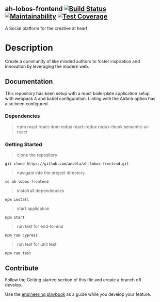 ## ah-lobos-frontend [![Build Status](https://travis-ci.com/andela/ah-lobos-frontend.svg?branch=develop)](https://travis-ci.com/andela/ah-lobos-frontend) [![Maintainability](https://api.codeclimate.com/v1/badges/2be87cd7dd91c6183243/maintainability)](https://codeclimate.com/github/andela/ah-lobos-frontend/maintainability) [![Test Coverage](https://api.codeclimate.com/v1/badges/2be87cd7dd91c6183243/test_coverage)](https://codeclimate.com/github/andela/ah-lobos-frontend/test_coverage)

A Social platform for the creative at heart.

# Description

Create a community of like minded authors to foster inspiration and innovation by leveraging the modern web.

## Documentation

This repository has been setup with a react boilerplate application setup with webpack 4 and babel configuration.
Linting with the Airbnb option has also been configured.


### Dependencies

> npm
> react
> react-dom
> redux
> react-redux
> redux-thunk
> semantic-ui-react

### Getting Started

> clone the repository 
```
git clone https://github.com/andela/ah-lobos-frontend.git
```
> navigate into the project directory
```
cd ah-lobos-frontend
```
> install all dependencies
```
npm install
```
> start application
```
npm start
```
> run test for end-to-end
```
npm run cypress
```
> run test for unit test
```
npm run test
```

## Contribute

Follow the Getting started section of this file and create a branch off develop.

Use the [engineering playbook](https://github.com/andela/engineering-playbook/tree/c74e0b42578fcf45d76b91e43b85d5159821b7ea/5.%20Developing/Conventions#repo-readme) as a guide while you develop your feature.

